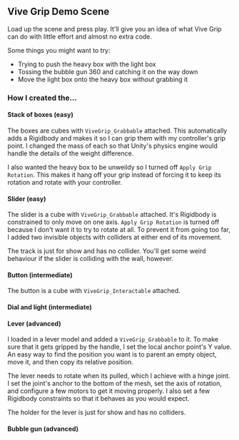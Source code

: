 ## Vive Grip Demo Scene

Load up the scene and press play. It'll give you an idea of what Vive Grip can do with little effort and almost no extra code.

Some things you might want to try:

- Trying to push the heavy box with the light box
- Tossing the bubble gun 360 and catching it on the way down
- Move the light box onto the heavy box without grabbing it

### How I created the...

#### Stack of boxes (easy)

The boxes are cubes with `ViveGrip_Grabbable` attached. This automatically adds a Rigidbody and makes it so I can grip them with my controller's grip point. I changed the mass of each so that Unity's physics engine would handle the details of the weight difference.

I also wanted the heavy box to be unweildy so I turned off `Apply Grip Rotation`. This makes it hang off your grip instead of forcing it to keep its rotation and rotate with your controller.

#### Slider (easy)

The slider is a cube with `ViveGrip_Grabbable` attached. It's Rigidbody is constrained to only move on one axis. `Apply Grip Rotation` is turned off because I don't want it to try to rotate at all. To prevent it from going too far, I added two invisible objects with colliders at either end of its movement.

The track is just for show and has no collider. You'll get some weird behaviour if the slider is colliding with the wall, however.

#### Button (intermediate)

The button is a cube with `ViveGrip_Interactable` attached.

#### Dial and light (intermediate)



#### Lever (advanced)

I loaded in a lever model and added a `ViveGrip_Grabbable` to it. To make sure that it gets gripped by the handle, I set the local anchor point's Y value. An easy way to find the position you want is to parent an empty object, move it, and then copy its relative position.

The lever needs to rotate when its pulled, which I achieve with a hinge joint. I set the joint's anchor to the bottom of the mesh, set the axis of rotation, and configure a few motors to get it moving properly. I also set a few Rigidbody constraints so that it behaves as you would expect.

The holder for the lever is just for show and has no colliders.

#### Bubble gun (advanced)

